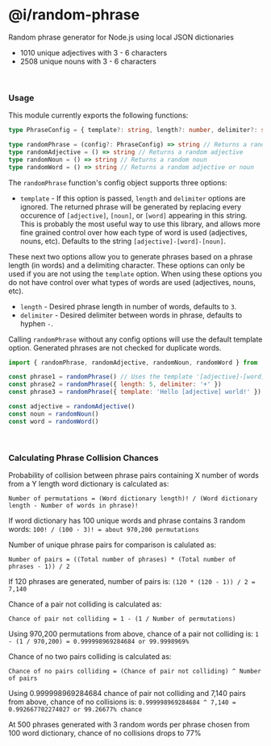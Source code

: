 # @i/random-phrase

Random phrase generator for Node.js using local JSON dictionaries

* 1010 unique adjectives with 3 - 6 characters
* 2508 unique nouns with 3 - 6 characters
<br>



### Usage

This module currently exports the following functions:

```ts
type PhraseConfig = { template?: string, length?: number, delimiter?: string }

type randomPhrase = (config?: PhraseConfig) => string // Returns a random phrase with optional config
type randomAdjective = () => string // Returns a random adjective
type randomNoun = () => string // Returns a random noun
type randomWord = () => string // Returns a random adjective or noun

```

The `randomPhrase` function's config object supports three options:

* `template` - If this option is passed, `length` and `delimiter` options are ignored. The returned phrase will be generated by replacing every occurence of `[adjective]`, `[noun]`, or `[word]` appearing in this string. This is probably the most useful way to use this library, and allows more fine grained control over how each type of word is used (adjectives, nouns, etc). Defaults to the string `[adjective]-[word]-[noun]`.

These next two options allow you to generate phrases based on a phrase length (in words) and a delimiting character. These options can only be used if you are not using the `template` option. When using these options you do not have control over what types of words are used (adjectives, nouns, etc).

* `length` - Desired phrase length in number of words, defaults to `3`.
* `delimiter` - Desired delimiter between words in phrase, defaults to hyphen `-`.

Calling `randomPhrase` without any config options will use the default template option. Generated phrases are not checked for duplicate words.

```js
import { randomPhrase, randomAdjective, randomNoun, randomWord } from '@i/random-phrase'

const phrase1 = randomPhrase() // Uses the template '[adjective]-[word]-[noun]' by default
const phrase2 = randomPhrase({ length: 5, delimiter: '+' })
const phrase3 = randomPhrase({ template: 'Hello [adjective] world!' })

const adjective = randomAdjective()
const noun = randomNoun()
const word = randomWord()
```
<br>



### Calculating Phrase Collision Chances

Probability of collision between phrase pairs containing X number of words from a Y length word dictionary is calculated as:

`Number of permutations = (Word dictionary length)! / (Word dictionary length - Number of words in phrase)!`

If word dictionary has 100 unique words and phrase contains 3 random words:
`100! / (100 - 3)! = about 970,200 permutations`


Number of unique phrase pairs for comparison is calulated as:

`Number of pairs = ((Total number of phrases) * (Total number of phrases - 1)) / 2`

If 120 phrases are generated, number of pairs is:
`(120 * (120 - 1)) / 2 = 7,140`


Chance of a pair not colliding is calculated as:

`Chance of pair not colliding = 1 - (1 / Number of permutations)`

Using 970,200 permutations from above, chance of a pair not colliding is:
`1 - (1 / 970,200) = 0.999998969284684 or 99.9998969%`


Chance of no two pairs colliding is calculated as:

`Chance of no pairs colliding = (Chance of pair not colliding) ^ Number of pairs`

Using 0.999998969284684 chance of pair not colliding and 7,140 pairs from above, chance of no collisions is:
`0.999998969284684 ^ 7,140 = 0.992667702274027 or 99.26677% chance`


At 500 phrases generated with 3 random words per phrase chosen from 100 word dictionary, chance of no collisions drops to 77%